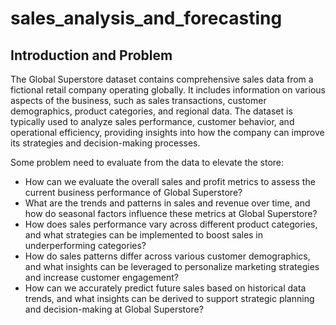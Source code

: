 # sales_analysis_and_forecasting

## Introduction and Problem
The Global Superstore dataset contains comprehensive sales data from a fictional retail company operating globally. It includes information on various aspects of the business, such as sales transactions, customer demographics, product categories, and regional data. The dataset is typically used to analyze sales performance, customer behavior, and operational efficiency, providing insights into how the company can improve its strategies and decision-making processes.

Some problem need to evaluate from the data to elevate the store:

- How can we evaluate the overall sales and profit metrics to assess the current business performance of Global Superstore?
- What are the trends and patterns in sales and revenue over time, and how do seasonal factors influence these metrics at Global Superstore?
- How does sales performance vary across different product categories, and what strategies can be implemented to boost sales in underperforming categories?
- How do sales patterns differ across various customer demographics, and what insights can be leveraged to personalize marketing strategies and increase customer engagement?
- How can we accurately predict future sales based on historical data trends, and what insights can be derived to support strategic planning and decision-making at Global Superstore?
